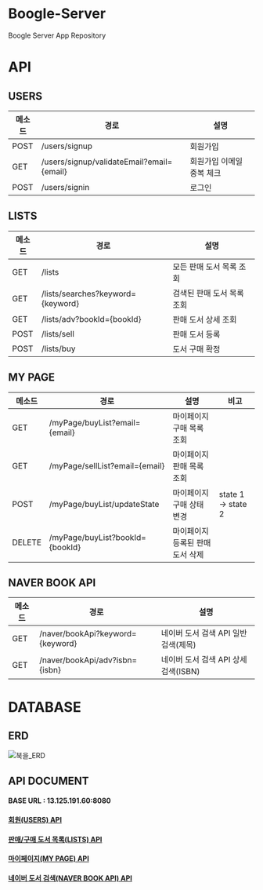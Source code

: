 # Boogle-Server
Boogle Server App Repository

# API

## USERS

| 메소드 | 경로                                      | 설명                      |
| ------ | ----------------------------------------- | ------------------------- |
| POST   | /users/signup                             | 회원가입                  |
| GET    | /users/signup/validateEmail?email={email} | 회원가입 이메일 중복 체크 |
| POST   | /users/signin                             | 로그인                    |

## LISTS

| 메소드 | 경로                              | 설명                       |
| ------ | --------------------------------- | -------------------------- |
| GET    | /lists                            | 모든 판매 도서 목록 조회   |
| GET    | /lists/searches?keyword={keyword} | 검색된 판매 도서 목록 조회 |
| GET    | /lists/adv?bookId={bookId}        | 판매 도서 상세 조회        |
| POST   | /lists/sell                       | 판매 도서 등록             |
| POST   | /lists/buy                        | 도서 구매 확정             |

## MY PAGE

| 메소드 | 경로                            | 설명                             | 비고               |
| ------ | ------------------------------- | -------------------------------- | ------------------ |
| GET    | /myPage/buyList?email={email}   | 마이페이지 구매 목록 조회        |                    |
| GET    | /myPage/sellList?email={email}  | 마이페이지 판매 목록 조회        |                    |
| POST   | /myPage/buyList/updateState     | 마이페이지 구매 상태 변경        | state 1 -> state 2 |
| DELETE | /myPage/buyList?bookId={bookId} | 마이페이지 등록된 판매 도서 삭제 |                    |

## NAVER BOOK API

| 메소드 | 경로                             | 설명                                 |
| ------ | -------------------------------- | ------------------------------------ |
| GET    | /naver/bookApi?keyword={keyword} | 네이버 도서 검색 API 일반 검색(제목) |
| GET    | /naver/bookApi/adv?isbn={isbn}   | 네이버 도서 검색 API 상세 검색(ISBN) |

# DATABASE

## ERD

![북을_ERD](https://user-images.githubusercontent.com/23696493/64671045-2742f200-d4a2-11e9-863e-014acd1bde87.png)

## API DOCUMENT

#### BASE URL : 13.125.191.60:8080

#### [회원(USERS) API](https://github.com/ywoo21/Boogle-Server/wiki/회원(USERS)-API)
#### [판매/구매 도서 목록(LISTS) API](https://github.com/ywoo21/Boogle-Server/wiki/%ED%8C%90%EB%A7%A4-%EA%B5%AC%EB%A7%A4-%EB%8F%84%EC%84%9C-%EB%AA%A9%EB%A1%9D(LISTS))
#### [마이페이지(MY PAGE) API](https://github.com/ywoo21/Boogle-Server/wiki/마이페이지(MY-PAGE)-API)
#### [네이버 도서 검색(NAVER BOOK API) API]()



